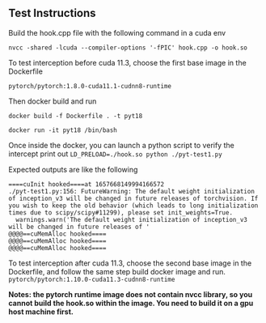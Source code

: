 ## Test Instructions
Build the hook.cpp file with the following command in a cuda env

```nvcc -shared -lcuda --compiler-options '-fPIC' hook.cpp -o hook.so```

To test interception before cuda 11.3, choose the first base image in the Dockerfile

```pytorch/pytorch:1.8.0-cuda11.1-cudnn8-runtime```

Then docker build and run

```docker build -f Dockerfile . -t pyt18```

```docker run -it pyt18 /bin/bash```

Once inside the docker, you can launch a python script to verify the intercept print out
```LD_PRELOAD=./hook.so python ./pyt-test1.py```

Expected outputs are like the following
```
====cuInit hooked====at 1657668149994166572
./pyt-test1.py:156: FutureWarning: The default weight initialization of inception_v3 will be changed in future releases of torchvision. If you wish to keep the old behavior (which leads to long initialization times due to scipy/scipy#11299), please set init_weights=True.
  warnings.warn('The default weight initialization of inception_v3 will be changed in future releases of '
@@@@==cuMemAlloc hooked====
@@@@==cuMemAlloc hooked====
@@@@==cuMemAlloc hooked====
```
To test interception after cuda 11.3, choose the second base image in the Dockerfile, and follow the same step build docker image and run.
```pytorch/pytorch:1.10.0-cuda11.3-cudnn8-runtime```


**Notes: the pytorch runtime image does not contain nvcc library, so you cannot build the hook.so within the image. You need to build it on a gpu host machine first.**
